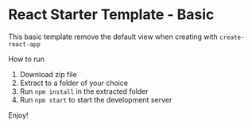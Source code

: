 # React Starter Template - Basic

This basic template remove the default view when creating with `create-react-app`

How to run

1. Download zip file
2. Extract to a folder of your choice
3. Run `npm install` in the extracted folder
4. Run `npm start` to start the development server

Enjoy!
